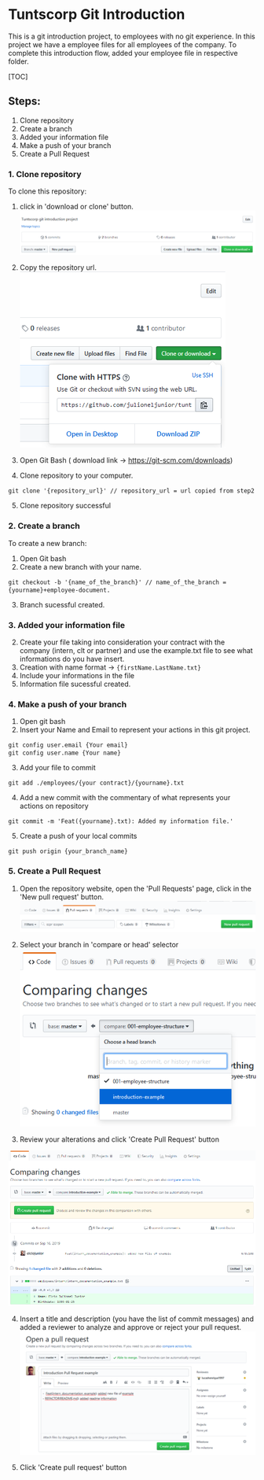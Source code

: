 
# Tuntscorp Git Introduction
This is a git introduction project, to employees with no git experience. 
In this project we have a employee files for all employees of the company.
To complete this introduction flow, added your employee file in respective folder.

[TOC]

## Steps:
1. Clone repository
2. Create a branch
3. Added your information file
4. Make a push of your branch
5. Create a Pull Request

### 1. Clone repository
To clone this repository:
1. click in 'download or clone' button.
![download_or_clone_image](/md-images/001-clone_or_download.png)

2. Copy the repository url.
![clone_url](/md-images/002-clone-url.png)

3. Open Git Bash ( download link -> https://git-scm.com/downloads)
4. Clone repository to your computer.

```
git clone '{repository_url}' // repository_url = url copied from step2
```
5. Clone repository successful

### 2. Create a branch
To create a new branch:
1. Open Git bash
2. Create a new branch with your name.
```
git checkout -b '{name_of_the_branch}' // name_of_the_branch = {yourname}+employee-document.
```
3. Branch sucessful created.

### 3. Added your information file
2. Create your file taking into consideration your contract with the company (intern, clt or partner) and use the example.txt file to see what informations do you have insert.
3. Creation with name format -> ```{firstName.LastName.txt}```
4. Include your informations in the file
5. Information file sucessful created.

### 4. Make a push of your branch
1. Open git bash
2. Insert your Name and Email to represent your actions in this git project.
```
git config user.email {Your email}
git config user.name {Your name}
```
3. Add your file to commit
```
git add ./employees/{your contract}/{yourname}.txt
```

4. Add a new commit with the commentary of what represents your actions on repository
```
git commit -m 'Feat({yourname}.txt): Added my information file.'
```
5. Create a push of your local commits
```
git push origin {your_branch_name}
```

### 5. Create a Pull Request
1. Open the repository website, open the 'Pull Requests' page, click in the 'New pull request' button.
![pull_request](/md-images/009-pull-request-page.png)

2. Select your branch in 'compare or head' selector
![compare_branchs](/md-images/011-compare-branchs.png)
3. Review your alterations and click 'Create Pull Request' button

![review_modifications](/md-images/012-review-modifications.png)

4. Insert a title and description (you have the list of commit messages) and added a reviewer to analyze and approve or reject your pull request.
![review_modifications](/md-images/014-pull-request.png)

5. Click 'Create pull request' button
